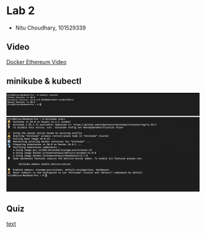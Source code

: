 # Lab 2
- Nitu Choudhary, 101529339
## Video

[Docker Ethereum Video](https://youtu.be/BMvYDj7_VP8)

## minikube & kubectl

![alt text](<Screenshots/Screenshot 1.png>)
![alt text](<Screenshots/Screenshot 2.png>)

## Quiz

[text](KubernetesQuiz_Nitu.pdf)